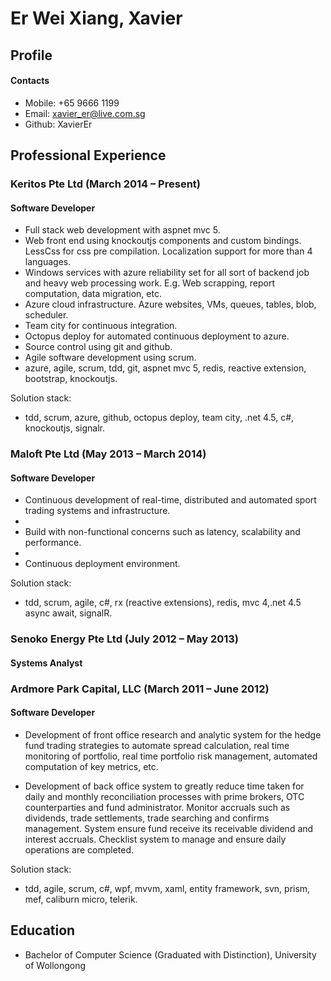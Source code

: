 # Er Wei Xiang, Xavier

## Profile

#### Contacts
- Mobile: +65 9666 1199
- Email: xavier_er@live.com.sg
- Github: XavierEr

## Professional Experience

### Keritos Pte Ltd (March 2014 – Present)

#### Software Developer

- Full stack web development with aspnet mvc 5.
- Web front end using knockoutjs components and custom bindings. LessCss for css pre compilation. Localization support for more than 4 languages.
- Windows services with azure reliability set for all sort of backend job and heavy web processing work. E.g. Web scrapping, report computation, data migration, etc.
- Azure cloud infrastructure. Azure websites, VMs, queues, tables, blob, scheduler.
- Team city for continuous integration.
- Octopus deploy for automated continuous deployment to azure.
- Source control using git and github.
- Agile software development using scrum.
- azure, agile, scrum, tdd, git, aspnet mvc 5, redis, reactive extension, bootstrap, knockoutjs.

Solution stack:
- tdd, scrum, azure, github, octopus deploy, team city, .net 4.5, c#, knockoutjs, signalr.


### Maloft Pte Ltd (May 2013 – March 2014)

#### Software Developer

- Continuous development of real-time, distributed and automated sport trading systems and infrastructure.
- 
- Build with non-functional concerns such as latency, scalability and performance.
- 
- Continuous deployment environment.

Solution stack:
- tdd, scrum, agile, c#, rx (reactive extensions), redis, mvc 4,.net 4.5 async await, signalR.


### Senoko Energy Pte Ltd (July 2012 – May 2013)

#### Systems Analyst

### Ardmore Park Capital, LLC (March 2011 – June 2012)

#### Software Developer

- Development of front office research and analytic system for the hedge fund trading strategies to automate spread calculation, real time monitoring of portfolio, real time portfolio risk management, automated computation of key metrics, etc.

- Development of back office system to greatly reduce time taken for daily and monthly reconciliation processes with prime brokers, OTC counterparties and fund administrator. Monitor accruals such as dividends, trade settlements, trade searching and confirms management. System ensure fund receive its receivable dividend and interest accruals. Checklist system to manage and ensure daily operations are completed.

Solution stack:
- tdd, agile, scrum, c#, wpf, mvvm, xaml, entity framework, svn, prism, mef, caliburn micro, telerik.

## Education
- Bachelor of Computer Science (Graduated with Distinction), University of Wollongong
